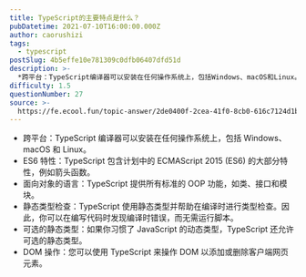 ```yaml
---
title: TypeScript的主要特点是什么？
pubDatetime: 2021-07-10T16:00:00.000Z
author: caorushizi
tags:
  - typescript
postSlug: 4b5effe10e781309c0dfb06407dfd51d
description: >-
  *跨平台：TypeScript编译器可以安装在任何操作系统上，包括Windows、macOS和Linux。*ES6特性：TypeScript包含计划中的ECMAScript2015(ES6)的大部分特
difficulty: 1.5
questionNumber: 27
source: >-
  https://fe.ecool.fun/topic-answer/2de0400f-2cea-41f0-8cb0-616c7124d1bb?orderBy=updateTime&order=desc&tagId=19
---
```


- 跨平台：TypeScript 编译器可以安装在任何操作系统上，包括 Windows、macOS 和 Linux。
- ES6 特性：TypeScript 包含计划中的 ECMAScript 2015 (ES6) 的大部分特性，例如箭头函数。
- 面向对象的语言：TypeScript 提供所有标准的 OOP 功能，如类、接口和模块。
- 静态类型检查：TypeScript 使用静态类型并帮助在编译时进行类型检查。因此，你可以在编写代码时发现编译时错误，而无需运行脚本。
- 可选的静态类型：如果你习惯了 JavaScript 的动态类型，TypeScript 还允许可选的静态类型。
- DOM 操作：您可以使用 TypeScript 来操作 DOM 以添加或删除客户端网页元素。
